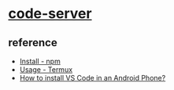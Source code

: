 # [code-server](https://github.com/coder/code-server/)

## reference

- [Install - npm](https://coder.com/docs/code-server/npm)  
- [Usage - Termux](https://coder.com/docs/code-server/termux)  
- [How to install VS Code in an Android Phone?](https://www.codewithharry.com/blogpost/install-vs-code-in-android/)
